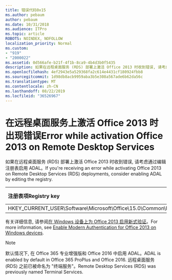 ```yaml
---
title: 错误代码0x15
ms.author: pebaum
author: pebaum
ms.date: 10/31/2018
ms.audience: ITPro
ms.topic: article
ROBOTS: NOINDEX, NOFOLLOW
localization_priority: Normal
ms.custom:
- "919"
- "2000022"
ms.assetid: 0d566afe-b21f-4f1b-8ca9-4b4d3b0f5435
description: 如果在远程桌面服务 (RDS) 部署上激活 Office 2013 时收到错误, 请考虑通过编辑注册表启用 ADAL。
ms.openlocfilehash: 4ef2943e5a529368fa2c614e4431cf180924fbb8
ms.sourcegitcommit: 1d98db8acb9959aba3b5e308a567ade6b62da56c
ms.translationtype: MT
ms.contentlocale: zh-CN
ms.lasthandoff: 08/22/2019
ms.locfileid: "36526967"
---
```

# <a name="error-while-activation-office-2013-on-remote-desktop-services"></a><span data-ttu-id="92670-103">在远程桌面服务上激活 Office 2013 时出现错误</span><span class="sxs-lookup"><span data-stu-id="92670-103">Error while activation Office 2013 on Remote Desktop Services</span></span>

<span data-ttu-id="92670-104">如果在远程桌面服务 (RDS) 部署上激活 Office 2013 时收到错误, 请考虑通过编辑注册表启用 ADAL。</span><span class="sxs-lookup"><span data-stu-id="92670-104">If you're receiving an error while activating Office 2013 on Remote Desktop Services (RDS) deployments, consider enabling ADAL by editing the registry.</span></span>
  
|<span data-ttu-id="92670-105">**注册表项**</span><span class="sxs-lookup"><span data-stu-id="92670-105">**Registry key**</span></span>|<span data-ttu-id="92670-106">**Type**</span><span class="sxs-lookup"><span data-stu-id="92670-106">**Type**</span></span>|<span data-ttu-id="92670-107">**值**</span><span class="sxs-lookup"><span data-stu-id="92670-107">**Value**</span></span>|
|:-----|:-----|:-----|
|<span data-ttu-id="92670-108">HKEY_CURRENT_USER\Software\Microsoft\Office\15.0\Common\Identity\EnableADAL</span><span class="sxs-lookup"><span data-stu-id="92670-108">HKEY_CURRENT_USER\Software\Microsoft\Office\15.0\Common\Identity\EnableADAL</span></span>  <br/> |<span data-ttu-id="92670-109">REG_DWORD</span><span class="sxs-lookup"><span data-stu-id="92670-109">REG_DWORD</span></span>  <br/> |<span data-ttu-id="92670-110">1</span><span class="sxs-lookup"><span data-stu-id="92670-110">1</span></span>  <br/> |

<span data-ttu-id="92670-111">有关详细信息, 请参阅[在 Windows 设备上为 Office 2013 启用新式验证](https://docs.microsoft.com/office365/admin/security-and-compliance/enable-modern-authentication)。</span><span class="sxs-lookup"><span data-stu-id="92670-111">For more information, see [Enable Modern Authentication for Office 2013 on Windows devices](https://docs.microsoft.com/office365/admin/security-and-compliance/enable-modern-authentication).</span></span>
  
> [!NOTE]
>  <span data-ttu-id="92670-112">默认情况下, 在 Office 365 专业增强版和 Office 2016 中启用 ADAL。</span><span class="sxs-lookup"><span data-stu-id="92670-112">ADAL is enabled by default in Office 365 ProPlus and Office 2016.</span></span> <span data-ttu-id="92670-113">远程桌面服务 (RDS) 之前已被命名为 "终端服务"。</span><span class="sxs-lookup"><span data-stu-id="92670-113">Remote Desktop Services (RDS) was previously named Terminal Services.</span></span>
  